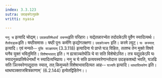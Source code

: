 ```yaml
---
index: 3.3.123
sutra: उदङ्कोऽनुदके
vritti: nyasa

---
```

`ननु च` इत्यादि चोद्यम्। `उदकप्रतिषेधार्थं वचनम्`इति परिहारः। यद्येतन्नारभ्येत तदोदकेऽपि पूर्वेण स्यादित्यर्थः। `तैलोदङ्कः`इति। षष्ठीसमासः। षष्ठी पुनः कर्मणि कृद्योगलक्षणा।
`उदकोञ्चनः` इति। करमे ल्युट्। `घः कस्मात्` इत्यादि। एवं मन्यते-- `पुंसि सञ्ज्ञायाम्` (3.3.118) इत्यादिना घे प्राप्ते घञ् विहितः, ततश्च तेन मुक्ते विषये घनैव युक्तं भवितुमिति। `विशेषाभावात्` इति। न ह्यत्राञ्चतेर्घञि घे वा सति विशेषोऽस्ति। तत्र यद्युदकेऽपि घः स्यादनुकप्रतिषेधेनार्थो न स्यादित्यभिप्रायः। ननु च घे सति प्रत्ययस्वरेणान्तोदात्त उदङ्कशब्दो भवति, घञढि सति ञित्स्वरेणाद्युदात्तः स्यात्, तत् किमुच्यते विशेषाभावादित्यत आह-- `घञ्यपि` इत्यादि। `थाथादिस्वरेण` इति। थाथघञ्क्ताजबित्रकाणाम्` (6.2.144) इत्येतद्विहितेन।।